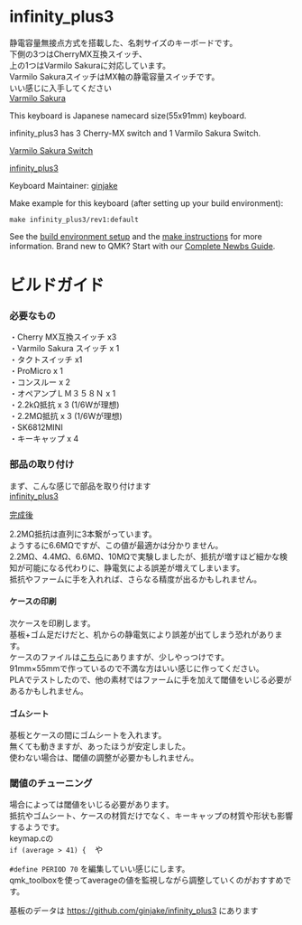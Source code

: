# infinity_plus3

静電容量無接点方式を搭載した、名刺サイズのキーボードです。  
下側の3つはCherryMX互換スイッチ、  
上の1つはVarmilo Sakuraに対応しています。  
Varmilo SakuraスイッチはMX軸の静電容量スイッチです。  
いい感じに入手してください  
[Varmilo Sakura](https://geekhack.org/index.php?topic=94239.0)



This keyboard is Japanese namecard size(55x91mm) keyboard.

infinity_plus3 has 3 Cherry-MX switch and 1 Varmilo Sakura Switch.

[Varmilo Sakura Switch](https://geekhack.org/index.php?topic=94239.0)

[infinity_plus3](https://twitter.com/sirojake/status/1129773678005239809)




Keyboard Maintainer: [ginjake](https://twitter.com/sirojake)  


Make example for this keyboard (after setting up your build environment):

    make infinity_plus3/rev1:default

See the [build environment setup](https://docs.qmk.fm/#/getting_started_build_tools) and the [make instructions](https://docs.qmk.fm/#/getting_started_make_guide) for more information. Brand new to QMK? Start with our [Complete Newbs Guide](https://docs.qmk.fm/#/newbs).


# ビルドガイド
### 必要なもの
・Cherry MX互換スイッチ x3  
・Varmilo Sakura スイッチ x 1  
・タクトスイッチ x1  
・ProMicro x 1  
・コンスルー x 2  
・オペアンプＬＭ３５８Ｎ x 1  
・2.2kΩ抵抗 x 3 (1/6Wが理想)  
・2.2MΩ抵抗 x 3 (1/6Wが理想)  
・SK6812MINI  
・キーキャップ x 4


### 部品の取り付け
まず、こんな感じで部品を取り付けます  
[infinity_plus3](https://user-images.githubusercontent.com/16838187/58027207-1a953980-7b53-11e9-8b7e-87a39f1bbc1a.png)
  
[完成後](https://pbs.twimg.com/media/D67BE1MUIAADaWr.jpg:large)
  

2.2MΩ抵抗は直列に3本繋がっています。  
ようするに6.6MΩですが、この値が最適かは分かりません。  
2.2MΩ、4.4MΩ、6.6MΩ、10MΩで実験しましたが、抵抗が増すほど細かな検知が可能になる代わりに、静電気による誤差が増えてしまいます。  
抵抗やファームに手を入れれば、さらなる精度が出るかもしれません。  


#### ケースの印刷
次ケースを印刷します。  
基板+ゴム足だけだと、机からの静電気により誤差が出てしまう恐れがあります。  
ケースのファイルは[こちら](https://github.com/ginjake/infinity_plus3/blob/master/case/infinity_plus3_2.stl)にありますが、少しやっつけです。  
91mm×55mmで作っているので不満な方はいい感じに作ってください。  
PLAでテストしたので、他の素材ではファームに手を加えて閾値をいじる必要があるかもしれません。  

#### ゴムシート
基板とケースの間にゴムシートを入れます。  
無くても動きますが、あったほうが安定しました。  
使わない場合は、閾値の調整が必要かもしれません。  


### 閾値のチューニング
場合によっては閾値をいじる必要があります。  
抵抗やゴムシート、ケースの材質だけでなく、キーキャップの材質や形状も影響するようです。  
keymap.cの  
`if (average > 41) {　`
    や

`#define PERIOD 70` を編集していい感じにします。  
qmk_toolboxを使ってaverageの値を監視しながら調整していくのがおすすめです。 

基板のデータは
https://github.com/ginjake/infinity_plus3
にあります
